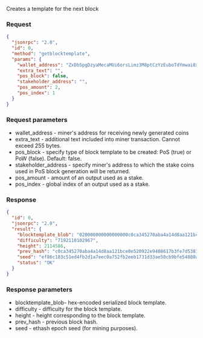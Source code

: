 Creates a template for the next block

### Request

```json
{
  "jsonrpc": "2.0",
  "id": 0,
  "method": "getblocktemplate",
  "params": {
    "wallet_address": "ZxDbSpgDzyaMecaMUi6orsLimz3M8ptCzYzEuboTdYmwai8xhyATWnkHCt26Ts2kT75ajPGgmDAWR6xdpVBto8Vz1dmQJp8AJ",
    "extra_text": "",
    "pos_block": false,
    "stakeholder_address": "",
    "pos_amount": 2,
    "pos_index": 1
  }
}
```

### Request parameters

- wallet_address - miner's address for receiving newly generated coins
- extra_text - additional text included into miner transaction. Cannot exceed 255 bytes.
- pos_block - specify type of block template to be created: PoS (true) or PoW (false). Default: false.
- stakeholder_address - specify miner's address to which the stake coins used in PoS block generation will be returned.
- pos_amount - amount of an output used as a stake.
- pos_index - global index of an output used as a stake.

### Response

```json
{
  "id": 0,
  "jsonrpc": "2.0",
  "result": {
    "blocktemplate_blob": "020000000000000000c0ca345270aba4a14d8aa121bce0e520922e9408617b3fe7d538119dc5501d8200af8ea3a306000101009a8881010180a094a58d1d03c877d75e0c47484beac7fa33cf844230dbfdc5319a1b96ecd6540d23b4e16e1e000416ccff48a0e1aadf652945377b9a22eee97c2b7c0e051afb354425b4cc50451b1215000b0277610ea4888101000000",
    "difficulty": "7192110102967",
    "height": 2114586,
    "prev_hash": "c0ca345270aba4a14d8aa121bce0e520922e9408617b3fe7d538119dc5501d82",
    "seed": "ef86c183c51ed4fb2d1a7eec0a752fb2eeb1731d33ae58cb9bfe54880af23e7b",
    "status": "OK"
  }
}
```

### Response parameters

- blocktemplate_blob- hex-encoded serialized block template.
- difficulty - difficulty for the block template.
- height - height corresponding to the block template.
- prev_hash - previous block hash.
- seed - ethash epoch seed (for mining purposes).
